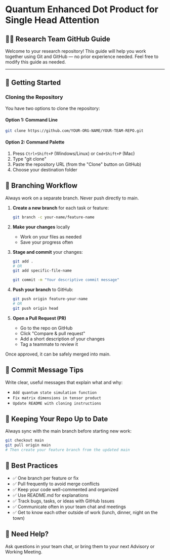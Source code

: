 # Quantum Enhanced Dot Product for Single Head Attention

## 🧑‍🔬 Research Team GitHub Guide

Welcome to your research repository! This guide will help you work together using Git and GitHub — no prior experience needed. Feel free to modify this guide as needed.

---

## 🚀 Getting Started

### Cloning the Repository

You have two options to clone the repository:

#### Option 1: Command Line

```bash
git clone https://github.com/YOUR-ORG-NAME/YOUR-TEAM-REPO.git
```

#### Option 2: Command Palette

1. Press `Ctrl+Shift+P` (Windows/Linux) or `Cmd+Shift+P` (Mac)
2. Type "git clone"
3. Paste the repository URL (from the "Clone" button on GitHub)
4. Choose your destination folder

## 🌿 Branching Workflow

Always work on a separate branch. Never push directly to main.

1. **Create a new branch** for each task or feature:

   ```bash
   git branch -c your-name/feature-name
   ```

2. **Make your changes** locally

   - Work on your files as needed
   - Save your progress often

3. **Stage and commit** your changes:

   ```bash
   git add .
   # OR
   git add specific-file-name

   git commit -m "Your descriptive commit message"
   ```

4. **Push your branch** to GitHub:

   ```bash
   git push origin feature-your-name
   # OR
   git push origin head
   ```

5. **Open a Pull Request (PR)**
   - Go to the repo on GitHub
   - Click "Compare & pull request"
   - Add a short description of your changes
   - Tag a teammate to review it

Once approved, it can be safely merged into main.

## 📌 Commit Message Tips

Write clear, useful messages that explain what and why:

- `Add quantum state simulation function`
- `Fix matrix dimensions in tensor product`
- `Update README with cloning instructions`

## 🔁 Keeping Your Repo Up to Date

Always sync with the main branch before starting new work:

```bash
git checkout main
git pull origin main
# Then create your feature branch from the updated main
```

## 🧠 Best Practices

- ✅ One branch per feature or fix
- ✅ Pull frequently to avoid merge conflicts
- ✅ Keep your code well-commented and organized
- ✅ Use README.md for explanations
- ✅ Track bugs, tasks, or ideas with GitHub Issues
- ✅ Communicate often in your team chat and meetings
- ✅ Get to know each other outside of work (lunch, dinner, night on the town)

## 💬 Need Help?

Ask questions in your team chat, or bring them to your next Advisory or Working Meeting.
